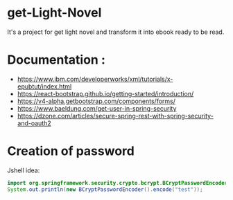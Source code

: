 # get-Light-Novel

It's a project for get light novel and transform it into ebook ready to be read.

# Documentation :

- https://www.ibm.com/developerworks/xml/tutorials/x-epubtut/index.html
- https://react-bootstrap.github.io/getting-started/introduction/
- https://v4-alpha.getbootstrap.com/components/forms/
- https://www.baeldung.com/get-user-in-spring-security
- https://dzone.com/articles/secure-spring-rest-with-spring-security-and-oauth2

# Creation of password 
Jshell idea: 
```java
import org.springframework.security.crypto.bcrypt.BCryptPasswordEncoder;
System.out.println(new BCryptPasswordEncoder().encode("test"));
```
